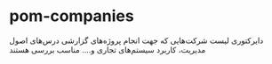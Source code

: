 # pom-companies
دایرکتوری لیست شرکت‌هایی که جهت انجام پروژه‌های گزارشی  درس‌های اصول مدیریت، کاربرد سیستم‌های تجاری و.... مناسب بررسی هستند
